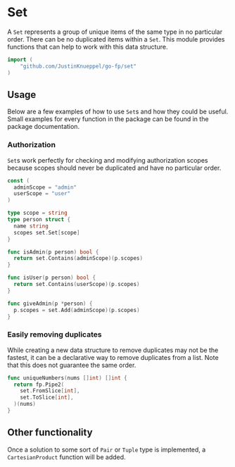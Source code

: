 # Set

A `Set` represents a group of unique items of the same type in no particular order. There can be no duplicated items within a `Set`. This module provides functions that can help to work with this data structure.

```go
import (
	"github.com/JustinKnueppel/go-fp/set"
)
```

## Usage

Below are a few examples of how to use `Set`s and how they could be useful. Small examples for every function in the package can be found in the package documentation.

### Authorization

`Set`s work perfectly for checking and modifying authorization scopes because scopes should never be duplicated and have no particular order.

```go
const (
  adminScope = "admin"
  userScope = "user"
)

type scope = string
type person struct {
  name string
  scopes set.Set[scope]
}

func isAdmin(p person) bool {
  return set.Contains(adminScope)(p.scopes)
}

func isUser(p person) bool {
  return set.Contains(userScope)(p.scopes)
}

func giveAdmin(p *person) {
  p.scopes = set.Add(adminScope)(p.scopes)
}
```

### Easily removing duplicates

While creating a new data structure to remove duplicates may not be the fastest, it can be a declarative way to remove duplicates from a list. Note that this does not guarantee the same order.

```go
func uniqueNumbers(nums []int) []int {
  return fp.Pipe2(
    set.FromSlice[int],
    set.ToSlice[int],
  )(nums)
}
```

## Other functionality

Once a solution to some sort of `Pair` or `Tuple` type is implemented, a `CartesianProduct` function will be added.
